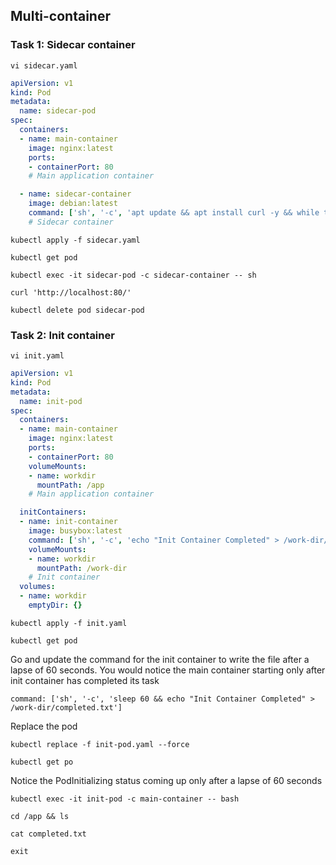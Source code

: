 ## Multi-container

### Task 1: Sidecar container
```
vi sidecar.yaml
```
```yaml
apiVersion: v1
kind: Pod
metadata:
  name: sidecar-pod
spec:
  containers:
  - name: main-container
    image: nginx:latest
    ports:
    - containerPort: 80
    # Main application container

  - name: sidecar-container
    image: debian:latest
    command: ['sh', '-c', 'apt update && apt install curl -y && while true; do echo "Sidecar Running"; sleep 10; done']
    # Sidecar container
```
```	
kubectl apply -f sidecar.yaml
```
```
kubectl get pod
```
```
kubectl exec -it sidecar-pod -c sidecar-container -- sh
```
``` 
curl 'http://localhost:80/'
```
```
kubectl delete pod sidecar-pod
```

### Task 2: Init container
```
vi init.yaml
```
```yaml
apiVersion: v1
kind: Pod
metadata:
  name: init-pod
spec:
  containers:
  - name: main-container
    image: nginx:latest
    ports:
    - containerPort: 80
    volumeMounts:
    - name: workdir
      mountPath: /app
    # Main application container

  initContainers:
  - name: init-container
    image: busybox:latest
    command: ['sh', '-c', 'echo "Init Container Completed" > /work-dir/completed.txt']
    volumeMounts:
    - name: workdir
      mountPath: /work-dir
    # Init container
  volumes:
  - name: workdir
    emptyDir: {}

```
```	
kubectl apply -f init.yaml
```
```
kubectl get pod
```



Go and update the command for the init container to write the file after a lapse of 60 seconds. You would notice the main container starting only after init container has completed its task
```
command: ['sh', '-c', 'sleep 60 && echo "Init Container Completed" > /work-dir/completed.txt']
```
Replace the pod
```
kubectl replace -f init-pod.yaml --force
```
```
kubectl get po
```
Notice the PodInitializing status coming up only after a lapse of 60 seconds 

```
kubectl exec -it init-pod -c main-container -- bash
```
```
cd /app && ls
```
```
cat completed.txt
```
```
exit
```

